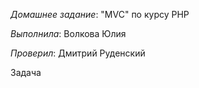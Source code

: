 *Домашнее задание*: "МVC" по курсу PHP

*Выполнила*:  Волкова Юлия

*Проверил*: Дмитрий Руденский

Задача
